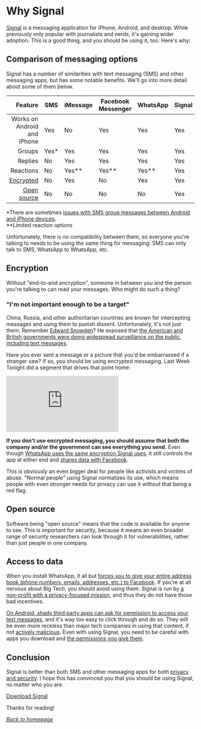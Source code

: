 ---
---

# Why Signal

[Signal](https://signal.org) is a messaging application for iPhone, Android, and desktop. While previously only popular with journalists and nerds, it's gaining wider adoption. This is a good thing, and you should be using it, too. Here's why:

## Comparison of messaging options

Signal has a number of similarities with text messaging (SMS) and other messaging apps, but has some notable benefits. We'll go into more detail about some of them below.

|                     Feature | SMS   | iMessage | Facebook Messenger | WhatsApp | Signal |
| --------------------------: | ----- | -------- | ------------------ | -------- | ------ |
| Works on Android and iPhone | Yes   | No       | Yes                | Yes      | Yes    |
|                      Groups | Yes\* | Yes      | Yes                | Yes      | Yes    |
|                     Replies | No    | Yes      | Yes                | Yes      | Yes    |
|                   Reactions | No    | Yes\*\*  | Yes\*\*            | Yes\*\*  | Yes    |
|    [Encrypted](#encryption) | No    | Yes      | No                 | Yes      | Yes    |
| [Open source](#open-source) | No    | No       | No                 | No       | Yes    |

\*There are sometimes [issues with SMS group messages between Android and iPhone devices](https://forums.att.com/conversations/data-messaging-features-internet-tethering/group-texting-between-an-android-and-iphones/5deff166bad5f2f606258e7b).<br>
\*\*Limited reaction options

Unfortunately, there is no compatibility between them, so everyone you're talking to needs to be using the same thing for messaging: SMS can only talk to SMS, WhatsApp to WhatsApp, etc.

## Encryption

Without "end-to-end encryption", someone in between you and the person you're talking to can read your messages. Who might do such a thing?

### "I'm not important enough to be a target"

China, Russia, and other authoritarian countries are known for intercepting messages and using them to punish dissent. Unfortunately, it's not just them: Remember [Edward Snowden](https://en.wikipedia.org/wiki/Edward_Snowden)? He exposed that [the American and British governments were doing widespread surveillance on the public](https://en.wikipedia.org/wiki/Edward_Snowden#Revelations), [including text messages](https://en.wikipedia.org/wiki/Dishfire).

Have you ever sent a message or a picture that you'd be embarrassed if a stranger saw? If so, you should be using encrypted messaging. Last Week Tonight did a segment that drives that point home:

<iframe class="youtube-embed" src="https://www.youtube-nocookie.com/embed/XEVlyP4_11M?start=1494" title="YouTube video player" frameborder="0" allow="accelerometer; autoplay; clipboard-write; encrypted-media; gyroscope; picture-in-picture" allowfullscreen></iframe>

**If you don't use encrypted messaging, you should assume that both the company and/or the government can see everything you send.** Even though [WhatsApp uses the same encryption Signal uses](https://www.whatsapp.com/security/), it still controls the app at either end and [shares data with Facebook](https://www.howtogeek.com/722911/is-whatsapp-end-to-end-encrypted-and-does-that-matter-for-privacy/).

This is obviously an even bigger deal for people like activists and victims of abuse. "Normal people" using Signal normalizes its use, which means people with even stronger needs for privacy can use it without that being a red flag.

## Open source

Software being "open source" means that the code is available for anyone to see. This is important for security, because it means an even broader range of security researchers can look through it for vulnerabilities, rather than just people in one company.

## Access to data

When you install WhatsApp, it all but [forces you to give your entire address book (phone numbers, emails, addresses, etc.) to Facebook](https://www.vice.com/en/article/qj4qjd/whatsapp-data-security-issues). If you're at all nervous about Big Tech, you should avoid using them. Signal is run by [a non-profit with a privacy-focused mission](https://signalfoundation.org/), and thus they do not have those bad incentives.

[On Android, shady third party apps can ask for permission to access your text messages](https://www.makeuseof.com/tag/important-smartphone-app-permissions/), and it's way too easy to click through and do so. They will be even more reckless than major tech companies in using that content, if not [actively malicious](https://thehackernews.com/2022/05/another-set-of-joker-trojan-laced.html). Even with using Signal, you need to be careful with apps you download and [the permissions you give them](https://www.avg.com/en/signal/guide-to-android-app-permissions-how-to-use-them-smartly).

## Conclusion

Signal is better than both SMS and other messaging apps for both [privacy and security](../#privacy-vs-security). I hope this has convinced you that you should be using Signal, no matter who you are.

<p class="text-center">
  <a class="btn btn-primary btn-lg" role="button" href="https://signal.org/download/">Download Signal</a>
</p>

Thanks for reading!

[_Back to homepage_](..)
